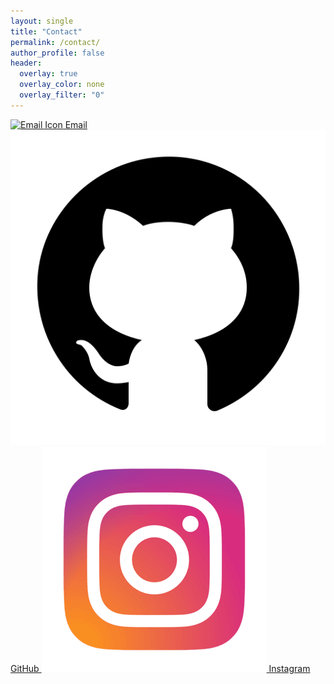 ```yaml
---
layout: single
title: "Contact"
permalink: /contact/
author_profile: false
header:
  overlay: true
  overlay_color: none
  overlay_filter: "0"
---
```


<div class="contact-links">
  <a href="mailto:youtzor128@gmail.com">
    <img src="/assets/images/email-icon.png" alt="Email Icon" class="icon"> Email
  </a>
  <a href="https://github.com/bananafu">
    <img src="/assets/images/github-icon.png" alt="GitHub Icon" class="icon"> GitHub
  </a>
  <a href="https://instagram.com/fu_asteroid03">
    <img src="/assets/images/ig-icon.png" alt="Instagram Icon" class="icon"> Instagram
  </a>
</div>
